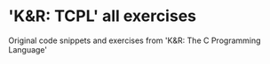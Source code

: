 # 'K&amp;R: TCPL' all exercises
Original code snippets and exercises from 'K&amp;R: The C Programming Language'
